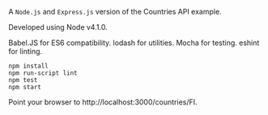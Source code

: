 A `Node.js` and `Express.js` version of the Countries API example.

Developed using Node v4.1.0.

Babel.JS for ES6 compatibility. lodash for utilities. Mocha for testing. eshint for linting.

    npm install
    npm run-script lint
    npm test
    npm start

Point your browser to http://localhost:3000/countries/FI.
